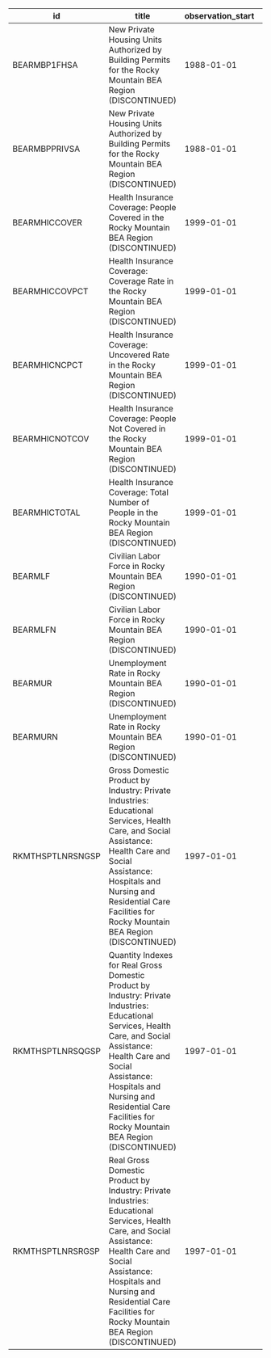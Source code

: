 | id               | title                                                                                                                                                                                                                                                                             | observation_start   | observation_end   |
|------------------|-----------------------------------------------------------------------------------------------------------------------------------------------------------------------------------------------------------------------------------------------------------------------------------|---------------------|-------------------|
| BEARMBP1FHSA     | New Private Housing Units Authorized by Building Permits for the Rocky Mountain BEA Region (DISCONTINUED)                                                                                                                                                                         | 1988-01-01          | 2017-07-01        |
| BEARMBPPRIVSA    | New Private Housing Units Authorized by Building Permits for the Rocky Mountain BEA Region (DISCONTINUED)                                                                                                                                                                         | 1988-01-01          | 2017-07-01        |
| BEARMHICCOVER    | Health Insurance Coverage: People Covered in the Rocky Mountain BEA Region (DISCONTINUED)                                                                                                                                                                                         | 1999-01-01          | 2012-01-01        |
| BEARMHICCOVPCT   | Health Insurance Coverage: Coverage Rate in the Rocky Mountain BEA Region (DISCONTINUED)                                                                                                                                                                                          | 1999-01-01          | 2012-01-01        |
| BEARMHICNCPCT    | Health Insurance Coverage: Uncovered Rate in the Rocky Mountain BEA Region (DISCONTINUED)                                                                                                                                                                                         | 1999-01-01          | 2012-01-01        |
| BEARMHICNOTCOV   | Health Insurance Coverage: People Not Covered in the Rocky Mountain BEA Region (DISCONTINUED)                                                                                                                                                                                     | 1999-01-01          | 2012-01-01        |
| BEARMHICTOTAL    | Health Insurance Coverage: Total Number of People in the Rocky Mountain BEA Region (DISCONTINUED)                                                                                                                                                                                 | 1999-01-01          | 2012-01-01        |
| BEARMLF          | Civilian Labor Force in Rocky Mountain BEA Region (DISCONTINUED)                                                                                                                                                                                                                  | 1990-01-01          | 2015-12-01        |
| BEARMLFN         | Civilian Labor Force in Rocky Mountain BEA Region (DISCONTINUED)                                                                                                                                                                                                                  | 1990-01-01          | 2015-12-01        |
| BEARMUR          | Unemployment Rate in Rocky Mountain BEA Region (DISCONTINUED)                                                                                                                                                                                                                     | 1990-01-01          | 2015-12-01        |
| BEARMURN         | Unemployment Rate in Rocky Mountain BEA Region (DISCONTINUED)                                                                                                                                                                                                                     | 1990-01-01          | 2015-12-01        |
| RKMTHSPTLNRSNGSP | Gross Domestic Product by Industry: Private Industries: Educational Services, Health Care, and Social Assistance: Health Care and Social Assistance: Hospitals and Nursing and Residential Care Facilities for Rocky Mountain BEA Region (DISCONTINUED)                           | 1997-01-01          | 2016-01-01        |
| RKMTHSPTLNRSQGSP | Quantity Indexes for Real Gross Domestic Product by Industry: Private Industries: Educational Services, Health Care, and Social Assistance: Health Care and Social Assistance: Hospitals and Nursing and Residential Care Facilities for Rocky Mountain BEA Region (DISCONTINUED) | 1997-01-01          | 2016-01-01        |
| RKMTHSPTLNRSRGSP | Real Gross Domestic Product by Industry: Private Industries: Educational Services, Health Care, and Social Assistance: Health Care and Social Assistance: Hospitals and Nursing and Residential Care Facilities for Rocky Mountain BEA Region (DISCONTINUED)                      | 1997-01-01          | 2016-01-01        |